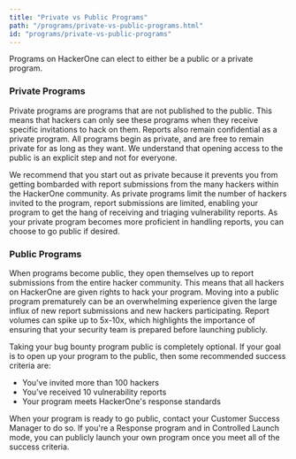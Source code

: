 ```yaml
---
title: "Private vs Public Programs"
path: "/programs/private-vs-public-programs.html"
id: "programs/private-vs-public-programs"
---
```


Programs on HackerOne can elect to either be a public or a private program. 

### Private Programs

Private programs are programs that are not published to the public. This means that hackers can only see these programs when they receive specific invitations to hack on them. Reports also remain confidential as a private program. All programs begin as private, and are free to remain private for as long as they want. We understand that opening access to the public is an explicit step and not for everyone.

We recommend that you start out as private because it prevents you from getting bombarded with report submissions from the many hackers within the HackerOne community. As private programs limit the number of hackers invited to the program, report submissions are limited, enabling your program to get the hang of receiving and triaging vulnerability reports. 
As your private program becomes more proficient in handling reports, you can choose to go public if desired.

### Public Programs

When programs become public, they open themselves up to report submissions from the entire hacker community. This means that all hackers on HackerOne are given rights to hack your program. Moving into a public program prematurely can be an overwhelming experience given the large influx of new report submissions and new hackers participating. Report volumes can spike up to 5x-10x, which highlights the importance of ensuring that your security team is prepared before launching publicly. 

Taking your bug bounty program public is completely optional. If your goal is to open up your program to the public, then some recommended success criteria are:
* You've invited more than 100 hackers
* You've received 10 vulnerability reports
* Your program meets HackerOne's response standards

When your program is ready to go public, contact your Customer Success Manager to do so. If you're a Response program and in Controlled Launch mode, you can publicly launch your own program once you meet all of the success criteria.  
